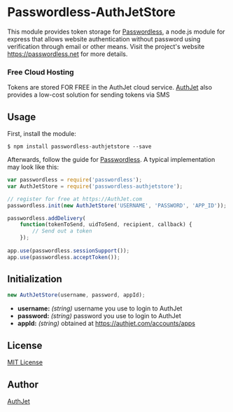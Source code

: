 # Passwordless-AuthJetStore

This module provides token storage for [Passwordless](https://github.com/florianheinemann/passwordless), a node.js module for express that allows website authentication without password using verification through email or other means. Visit the project's website https://passwordless.net for more details.

### Free Cloud Hosting
Tokens are stored FOR FREE in the AuthJet cloud service. [AuthJet](https://authjet.com) also provides a low-cost solution for sending tokens via SMS

## Usage

First, install the module:

`$ npm install passwordless-authjetstore --save`

Afterwards, follow the guide for [Passwordless](https://github.com/florianheinemann/passwordless). A typical implementation may look like this:

```javascript
var passwordless = require('passwordless');
var AuthJetStore = require('passwordless-authjetstore');

// register for free at https://AuthJet.com
passwordless.init(new AuthJetStore('USERNAME', 'PASSWORD', 'APP_ID'));

passwordless.addDelivery(
    function(tokenToSend, uidToSend, recipient, callback) {
        // Send out a token
    });
    
app.use(passwordless.sessionSupport());
app.use(passwordless.acceptToken());
```

## Initialization

```javascript
new AuthJetStore(username, password, appId);
```
* **username:** *(string)* username you use to login to AuthJet
* **password:** *(string)* password you use to login to AuthJet
* **appId:** *(string)* obtained at https://authjet.com/accounts/apps

## License

[MIT License](http://opensource.org/licenses/MIT)

## Author
[AuthJet](https://github.com/AuthJet)
